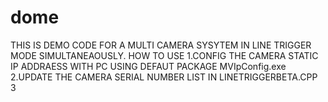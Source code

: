 # dome
THIS IS DEMO CODE FOR A MULTI CAMERA SYSYTEM IN LINE TRIGGER MODE SIMULTANEAOUSLY.
HOW TO USE
1.CONFIG THE CAMERA  STATIC IP ADDRAESS WITH PC USING DEFAUT PACKAGE MVIpConfig.exe
2.UPDATE THE CAMERA SERIAL NUMBER LIST IN LINETRIGGERBETA.CPP
3
